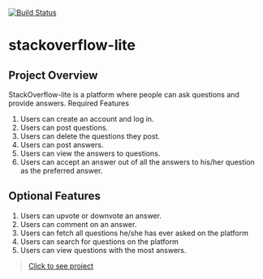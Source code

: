 [![Build Status](https://travis-ci.com/hacktivist123/stackoverflow-lite.svg?branch=dev)](https://travis-ci.com/hacktivist123/stackoverflow-lite)
# stackoverflow-lite

## Project Overview
StackOverflow-lite is a platform where people can ask questions and provide answers.
Required Features
1. Users can create an account and log in.
2. Users can post questions.
3. Users can delete the questions they post.
4. Users can post answers.
5. Users can view the answers to questions.
6. Users can accept an answer out of all the answers to his/her question as the preferred
answer.

## Optional Features
1. Users can upvote or downvote an answer.
2. Users can comment on an answer.
3. Users can fetch all questions he/she has ever asked on the platform
4. Users can search for questions on the platform
5. Users can view questions with the most answers.

> <a href="https://hacktivist123.github.io/stackoverflow-lite/ui/index.html"> Click to see project</a>
